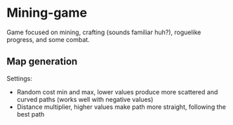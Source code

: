 # Mining-game
Game focused on mining, crafting (sounds familiar huh?), roguelike progress, and some combat.

## Map generation
Settings:
* Random cost min and max, lower values produce more scattered and curved paths (works well with negative values)
* Distance multiplier, higher values make path more straight, following the best path
